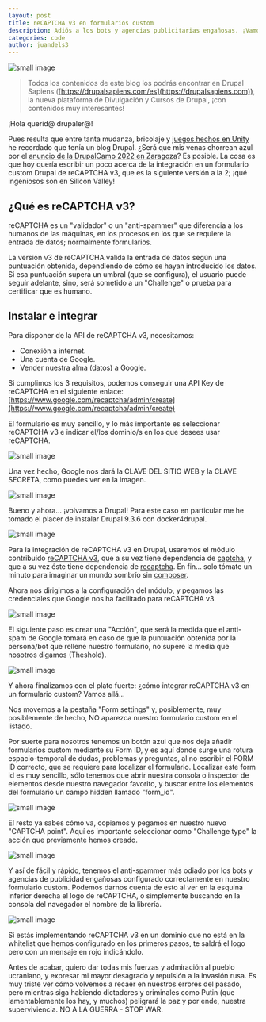 ```yaml
---
layout: post
title: reCAPTCHA v3 en formularios custom
description: Adiós a los bots y agencias publicitarias engañosas. ¡Vamos a integrar reCAPTCHA v3!
categories: code
author: juandels3
---
```


![small image]({{site.baseurl}}/images/captcha/captcha.png)



> Todos los contenidos de este blog los podrás encontrar en Drupal Sapiens ([https://drupalsapiens.com/es](https://drupalsapiens.com)), la nueva plataforma de Divulgación y Cursos de Drupal, ¡con contenidos muy interesantes!

¡Hola querid@ drupaler@!

Pues resulta que entre tanta mudanza, bricolaje y [juegos hechos en Unity](https://juandels3.github.io/publico-mi-videojuego/) he recordado que tenía un blog Drupal. ¿Será que mis venas chorrean azul por el [anuncio de la DrupalCamp 2022 en Zaragoza](https://2022.drupalcamp.es/)? Es posible.
La cosa es que hoy quería escribir un poco acerca de la integración en un formulario custom Drupal de reCAPTCHA v3, que es la siguiente versión a la 2; ¡qué ingeniosos son en Silicon Valley!

## ¿Qué es reCAPTCHA v3?

reCAPTCHA es un "validador" o un "anti-spammer" que diferencia a los humanos de las máquinas, en los procesos en los que se requiere la entrada de datos; normalmente formularios.

La versión v3 de reCAPTCHA valida la entrada de datos según una puntuación obtenida, dependiendo de cómo se hayan introducido los datos. Si esa puntuación supera un umbral (que se configura), el usuario puede seguir adelante, sino, será sometido a un "Challenge" o prueba para certificar que es humano.

## Instalar e integrar

Para disponer de la API de reCAPTCHA v3, necesitamos:

- Conexión a internet.
- Una cuenta de Google.
- Vender nuestra alma (datos) a Google.

Si cumplimos los 3 requisitos, podemos conseguir una API Key de reCAPTCHA en el siguiente enlace: [https://www.google.com/recaptcha/admin/create](https://www.google.com/recaptcha/admin/create)

El formulario es muy sencillo, y lo más importante es seleccionar reCAPTCHA v3 e indicar el/los dominio/s en los que desees usar reCAPTCHA.

![small image]({{site.baseurl}}/images/captcha/captcha_1.png)

Una vez hecho, Google nos dará la CLAVE DEL SITIO WEB y la CLAVE SECRETA, como puedes ver en la imagen.

![small image]({{site.baseurl}}/images/captcha/captcha_2.png)

Bueno y ahora... ¡volvamos a Drupal! Para este caso en particular me he tomado el placer de instalar Drupal 9.3.6 con docker4drupal.

![small image]({{site.baseurl}}/images/captcha/captcha_3.png)

Para la integración de reCAPTCHA v3 en Drupal, usaremos el módulo contribuido [reCAPTCHA v3](https://www.drupal.org/project/recaptcha_v3), que a su vez tiene dependencia de [captcha](https://www.drupal.org/project/captcha), y que a su vez éste tiene dependencia de [recaptcha](https://www.drupal.org/project/recaptcha). En fin... solo tómate un minuto para imaginar un mundo sombrío sin [composer](https://getcomposer.org/).

Ahora nos dirigimos a la configuración del módulo, y pegamos las credenciales que Google nos ha facilitado para reCAPTCHA v3.

![small image]({{site.baseurl}}/images/captcha/captcha_5.png)

El siguiente paso es crear una "Acción", que será la medida que el anti-spam de Google tomará en caso de que la puntuación obtenida por la persona/bot que rellene nuestro formulario, no supere la media que nosotros digamos (Theshold).

![small image]({{site.baseurl}}/images/captcha/captcha_9.png)

Y ahora finalizamos con el plato fuerte: ¿cómo integrar reCAPTCHA v3 en un formulario custom? Vamos allá...

Nos movemos a la pestaña "Form settings" y, posiblemente, muy posiblemente de hecho, NO aparezca nuestro formulario custom en el listado.

Por suerte para nosotros tenemos un botón azul que nos deja añadir formularios custom mediante su Form ID, y es aquí donde surge una rotura espacio-temporal de dudas, problemas y preguntas, al no escribir el FORM ID correcto, que se requiere para localizar el formulario.
Localizar este form id es muy sencillo, sólo tenemos que abrir nuestra consola o inspector de elementos desde nuestro navegador favorito, y buscar entre los elementos del formulario un campo hidden llamado "form_id".

![small image]({{site.baseurl}}/images/captcha/captcha_8.png)

El resto ya sabes cómo va, copiamos y pegamos en nuestro nuevo "CAPTCHA point". Aquí es importante seleccionar como "Challenge type" la acción que previamente hemos creado.

![small image]({{site.baseurl}}/images/captcha/captcha_10.png)

Y así de fácil y rápido, tenemos el anti-spammer más odiado por los bots y agencias de publicidad engañosas configurado correctamente en nuestro formulario custom. Podemos darnos cuenta de esto al ver en la esquina inferior derecha el logo de reCAPTCHA, o simplemente buscando en la consola del navegador el nombre de la librería.

![small image]({{site.baseurl}}/images/captcha/captcha_11.png)

Si estás implementando reCAPTCHA v3 en un dominio que no está en la whitelist que hemos configurado en los primeros pasos, te saldrá el logo pero con un mensaje en rojo indicándolo.

Antes de acabar, quiero dar todas mis fuerzas y admiración al pueblo ucraniano, y expresar mi mayor desagrado y repulsión a la invasión rusa. Es muy triste ver cómo volvemos a recaer en nuestros errores del pasado, pero mientras siga habiendo dictadores y criminales como Putin (que lamentablemente los hay, y muchos) peligrará la paz y por ende, nuestra superviviencia. NO A LA GUERRA - STOP WAR.
